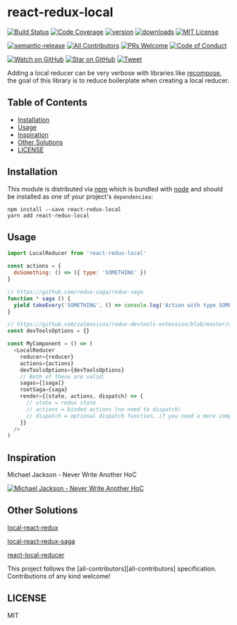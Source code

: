 # react-redux-local

[![Build Status][build-badge]][build]
[![Code Coverage][coverage-badge]][coverage]
[![version][version-badge]][package]
[![downloads][downloads-badge]][npmtrends]
[![MIT License][license-badge]][license]

[![semantic-release](https://img.shields.io/badge/%20%20%F0%9F%93%A6%F0%9F%9A%80-semantic--release-e10079.svg?style=flat-square)](https://github.com/semantic-release/semantic-release)
[![All Contributors](https://img.shields.io/badge/all_contributors-1-orange.svg?style=flat-square)](#contributors)
[![PRs Welcome][prs-badge]][prs]
[![Code of Conduct][coc-badge]][coc]

[![Watch on GitHub][github-watch-badge]][github-watch]
[![Star on GitHub][github-star-badge]][github-star]
[![Tweet][twitter-badge]][twitter]

Adding a local reducer can be very verbose with libraries like [recompose](https://github.com/acdlite/recompose), the goal of this library is to reduce boilerplate when creating a local reducer.

## Table of Contents

- [Installation](#installation)
- [Usage](#usage)
- [Inspiration](#inspiration)
- [Other Solutions](#other-solutions)
- [LICENSE](#license)

## Installation

This module is distributed via [npm][npm] which is bundled with [node][node] and
should be installed as one of your project's `dependencies`:

```
npm install --save react-redux-local
yarn add react-redux-local
```

## Usage

```javascript
import LocalReducer from 'react-redux-local'

const actions = {
  doSomething: () => ({ type: 'SOMETHING' })
}

// https://github.com/redux-saga/redux-saga
function * saga () {
  yield takeEvery('SOMETHING', () => console.log('Action with type SOMETHING was triggered'))
}

// https://github.com/zalmoxisus/redux-devtools-extension/blob/master/docs/API/Arguments.md#windowdevtoolsextensionconfig
const devToolsOptions = {}

const MyComponent = () => (
  <LocalReducer
    reducer={reducer}
    actions={actions}
    devToolsOptions={devToolsOptions}
    // Both of these are valid:
    sagas={[saga]}
    rootSaga={saga}
    render={(state, actions, dispatch) => {
      // state = redux state
      // actions = binded actions (no need to dispatch)
      // dispatch = optional dispatch function, if you need a more complex workflow
    }}
  />
)
```

## Inspiration

Michael Jackson - Never Write Another HoC

[![Michael Jackson - Never Write Another HoC](https://img.youtube.com/vi/BcVAq3YFiuc/0.jpg)](https://www.youtube.com/watch?v=BcVAq3YFiuc)

## Other Solutions

[local-react-redux](https://github.com/HansDP/local-react-redux)

[local-react-redux-saga](https://github.com/HansDP/local-react-redux-saga)

[react-local-reducer](https://github.com/troch/react-local-reducer)

This project follows the [all-contributors][all-contributors] specification.
Contributions of any kind welcome!

## LICENSE

MIT

[npm]: https://www.npmjs.com/
[node]: https://nodejs.org
[build-badge]: https://img.shields.io/travis/imflavio/react-redux-local.svg?style=flat-square
[build]: https://travis-ci.org/imflavio/react-redux-local
[coverage-badge]: https://img.shields.io/codecov/c/github/imflavio/react-redux-local.svg?style=flat-square
[coverage]: https://codecov.io/github/imflavio/react-redux-local
[version-badge]: https://img.shields.io/npm/v/react-redux-local.svg?style=flat-square
[package]: https://www.npmjs.com/package/react-redux-local
[downloads-badge]: https://img.shields.io/npm/dm/react-redux-local.svg?style=flat-square
[npmtrends]: http://www.npmtrends.com/react-redux-local
[license-badge]: https://img.shields.io/npm/l/react-redux-local.svg?style=flat-square
[license]: https://github.com/imflavio/react-redux-local/blob/master/LICENSE
[prs-badge]: https://img.shields.io/badge/PRs-welcome-brightgreen.svg?style=flat-square
[prs]: http://makeapullrequest.com
[donate-badge]: https://img.shields.io/badge/$-support-green.svg?style=flat-square
[coc-badge]: https://img.shields.io/badge/code%20of-conduct-ff69b4.svg?style=flat-square
[coc]: https://github.com/imflavio/react-redux-local/blob/master/other/CODE_OF_CONDUCT.md
[github-watch-badge]: https://img.shields.io/github/watchers/imflavio/react-redux-local.svg?style=social
[github-watch]: https://github.com/imflavio/react-redux-local/watchers
[github-star-badge]: https://img.shields.io/github/stars/imflavio/react-redux-local.svg?style=social
[github-star]: https://github.com/imflavio/react-redux-local/stargazers
[twitter]: https://twitter.com/intent/tweet?text=Check%20out%20react-redux-local%20by%20%40imflavio_%20https%3A%2F%2Fgithub.com%2Fimflavio%2Freact-redux-local%20%F0%9F%91%8D
[twitter-badge]: https://img.shields.io/twitter/url/https/github.com/imflavio/react-redux-local.svg?style=social
